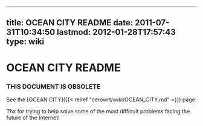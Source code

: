 
---
title: OCEAN CITY README
date: 2011-07-31T10:34:50
lastmod: 2012-01-28T17:57:43
type: wiki
---
OCEAN CITY README
=================

### THIS DOCUMENT IS OBSOLETE

See the [OCEAN CITY]({{< relref "cerowrt/wiki/OCEAN_CITY.md" >}}) page.

Thx for trying to help solve some of the most difficult problems facing
the future of the Internet!
